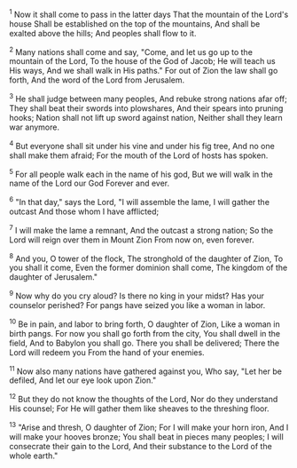 <sup>1</sup> 
Now it shall come to pass in the latter days That the mountain of the Lord's house Shall be established on the top of the mountains, And shall be exalted above the hills; And peoples shall flow to it. 

<sup>2</sup> 
Many nations shall come and say, "Come, and let us go up to the mountain of the Lord, To the house of the God of Jacob; He will teach us His ways, And we shall walk in His paths." For out of Zion the law shall go forth, And the word of the Lord from Jerusalem. 

<sup>3</sup> 
He shall judge between many peoples, And rebuke strong nations afar off; They shall beat their swords into plowshares, And their spears into pruning hooks; Nation shall not lift up sword against nation, Neither shall they learn war anymore. 

<sup>4</sup> 
But everyone shall sit under his vine and under his fig tree, And no one shall make them afraid; For the mouth of the Lord of hosts has spoken. 

<sup>5</sup> 
For all people walk each in the name of his god, But we will walk in the name of the Lord our God Forever and ever.

<sup>6</sup> 
"In that day," says the Lord, "I will assemble the lame, I will gather the outcast And those whom I have afflicted; 

<sup>7</sup> 
I will make the lame a remnant, And the outcast a strong nation; So the Lord will reign over them in Mount Zion From now on, even forever. 

<sup>8</sup> 
And you, O tower of the flock, The stronghold of the daughter of Zion, To you shall it come, Even the former dominion shall come, The kingdom of the daughter of Jerusalem." 

<sup>9</sup> 
Now why do you cry aloud? Is there no king in your midst? Has your counselor perished? For pangs have seized you like a woman in labor. 

<sup>10</sup> 
Be in pain, and labor to bring forth, O daughter of Zion, Like a woman in birth pangs. For now you shall go forth from the city, You shall dwell in the field, And to Babylon you shall go. There you shall be delivered; There the Lord will redeem you From the hand of your enemies. 

<sup>11</sup> 
Now also many nations have gathered against you, Who say, "Let her be defiled, And let our eye look upon Zion." 

<sup>12</sup> 
But they do not know the thoughts of the Lord, Nor do they understand His counsel; For He will gather them like sheaves to the threshing floor. 

<sup>13</sup> 
"Arise and thresh, O daughter of Zion; For I will make your horn iron, And I will make your hooves bronze; You shall beat in pieces many peoples; I will consecrate their gain to the Lord, And their substance to the Lord of the whole earth."